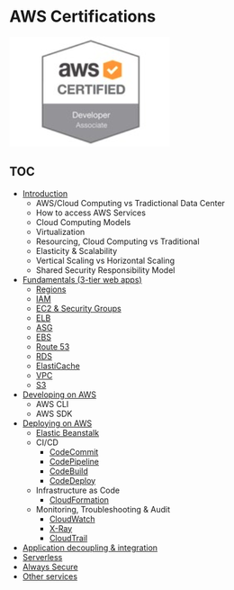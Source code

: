 # AWS Certifications

![developer associate](./badges/developer.png)

## TOC

* [Introduction](./introduction)
	* AWS/Cloud Computing vs Tradictional Data Center
	* How to access AWS Services
	* Cloud Computing Models
	* Virtualization
	* Resourcing, Cloud Computing vs Traditional
	* Elasticity & Scalability
	* Vertical Scaling vs Horizontal Scaling
	* Shared Security Responsibility Model
* [Fundamentals (3-tier web apps)](./fundamentals)
	* [Regions](./fundamentals/regions)
	* [IAM](./fundamentals/IAM)
	* [EC2 & Security Groups](./fundamentals/EC2)
	* [ELB](./fundamentals/ELB)
	* [ASG](./fundamentals/ASG)
	* [EBS](./fundamentals/EBS)
	* [Route 53](./fundamentals/Route53)
	* [RDS](./fundamentals/RDS)
	* [ElastiCache](./fundamentals/ElastiCache)
	* [VPC](./fundamentals/VPC)
	* [S3](./fundamentals/S3)
* [Developing on AWS](./developing)
	* AWS CLI
	* AWS SDK
* [Deploying on AWS](./deploying)
	* [Elastic Beanstalk](./deploying/beanstalk)
	* CI/CD
		* [CodeCommit](./deployment/codecommit)
		* [CodePipeline](./deployment/codepipeline)
		* [CodeBuild](./deployment/codebuild)
		* [CodeDeploy](./deployment/codedeploy)
	* Infrastructure as Code
		* [CloudFormation](./deployment/cloudformation)
	* Monitoring, Troubleshooting & Audit
		* [CloudWatch](./deployment/cloudwatch)
		* [X-Ray](./deployment/xray)
		* [CloudTrail](./deployment/cloudtrail)
* [Application decoupling & integration](./integration)
* [Serverless](./serverless)
* [Always Secure](./security)
* [Other services](./other-services)